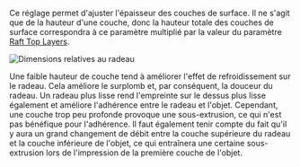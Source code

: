 Ce réglage permet d'ajuster l'épaisseur des couches de surface. Il ne s'agit que de la hauteur d'une couche, donc la hauteur totale des couches de surface correspondra à ce paramètre multiplié par la valeur du paramètre [Raft Top Layers](raft_surface_layers.md).

![Dimensions relatives au radeau](../../../articles/images/raft_dimensions.svg)

Une faible hauteur de couche tend à améliorer l'effet de refroidissement sur le radeau. Cela améliore le surplomb et, par conséquent, la douceur du radeau. Un radeau plus lisse rend l'empreinte sur le dessus plus lisse également et améliore l'adhérence entre le radeau et l'objet. Cependant, une couche trop peu profonde provoque une sous-extrusion, ce qui n'est pas bénéfique pour l'adhérence. Il faut également tenir compte du fait qu'il y aura un grand changement de débit entre la couche supérieure du radeau et la couche inférieure de l'objet, ce qui entraînera une certaine sous-extrusion lors de l'impression de la première couche de l'objet.
